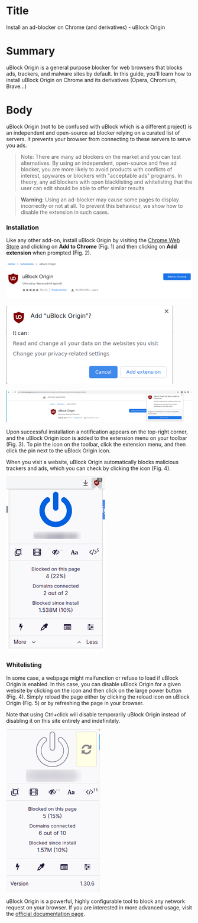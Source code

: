 # Title  #
Install an ad-blocker on Chrome (and derivatives) - uBlock Origin

# Summary #
uBlock Origin is a general purpose blocker for web browsers that blocks ads, trackers, and malware sites by default. In this guide, you'll learn how to install uBlock Origin on Chrome and its derivatives (Opera, Chromium, Brave...)

# Body #
uBlock Origin (not to be confused with uBlock which is a different project) is an independent and open-source ad blocker relying on a curated list of servers. It prevents your browser from connecting to these servers to serve you ads. 

> Note: There are many ad blockers on the market and you can test alternatives. By using an independent, open-source and free ad blocker, you are more likely to avoid products with conflicts of interest, spywares or blockers with "acceptable ads" programs. In theory, any ad blockers with open blacklisting and whitelisting that the user can edit should be able to offer similar results 

> **Warning**: Using an ad-blocker may cause some pages to display incorrectly or not at all. To prevent this behaviour, we show how to disable the extension in such cases.

### Installation ###
Like any other add-on, install uBlock Origin by visiting the [Chrome Web Store][1] and clicking on **Add to Chrome** (Fig. 1) and then clicking on **Add extension** when prompted (Fig. 2).

![Fig. 1: Download uBlock Origin](../images/Chrome/ublock-add.png?raw=true)

![Fig. 2: Add uBlock Origin to Chrome](../images/Chrome/ublock-prompt.png?raw=true)

![Fig. 3: Notification of successful installation](../images/Chrome/ublock-notify.png?raw=true)

Upon successful installation a notification appears on the top-right corner, and the uBlock Origin icon is added to the extension menu on your toolbar (Fig. 3). To pin the icon on the toolbar, click the extension menu, and then click the pin next to the uBlock Origin icon. 

When you visit a website, uBlock Origin automatically blocks malicious trackers and ads, which you can check by clicking the icon (Fig. 4).

![Fig. 4: uBlock Origin pop-up interface](../images/Chrome/ublock-test.png?raw=true)

### Whitelisting
In some case, a webpage might malfunction or refuse to load if uBlock Origin is enabled. In this case, you can disable uBlock Origin for a given website by clicking on the icon and then click on the large power button (Fig. 4). Simply reload the page either by clicking the reload icon on uBlock Origin (Fig. 5) or by refreshing the page in your browser.

Note that using Ctrl+click will disable temporarily uBlock Origin instead of disabling it on this site entirely and indefinitely.

![Fig. 5: uBlock Origin whitelist a domain](../images/Chrome/ublock-whitelist.png?raw=true)

uBlock Origin is a powerful, highly configurable tool to block any network request on your browser. If you are interested in more advanced usage, visit the [official documentation page][2].

[1]: https://chrome.google.com/webstore/detail/ublock-origin/cjpalhdlnbpafiamejdnhcphjbkeiagm

[2]: https://github.com/gorhill/uBlock/wiki
